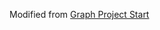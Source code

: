 Modified from [Graph Project Start](https://github.com/asherliu/graph_project_start/tree/master/graph_reader_new)
